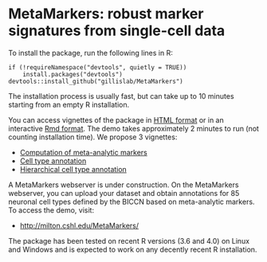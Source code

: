 # MetaMarkers: robust marker signatures from single-cell data

To install the package, run the following lines in R:

```
if (!requireNamespace("devtools", quietly = TRUE))
    install.packages("devtools")
devtools::install_github("gillislab/MetaMarkers")
```

The installation process is usually fast, but can take up to 10 minutes starting from an empty R installation.

You can access vignettes of the package in [HTML format](./doc) or in an interactive [Rmd format](./vignettes). The demo takes approximately 2 minutes to run (not counting installation time). We propose 3 vignettes:

 - [Computation of meta-analytic markers](http://htmlpreview.github.io/?https://github.com/gillislab/MetaMarkers/blob/master/doc/MetaMarkers.html)
 - [Cell type annotation](http://htmlpreview.github.io/?https://github.com/gillislab/MetaMarkers/blob/master/doc/Annotation.html)
 - [Hierarchical cell type annotation](http://htmlpreview.github.io/?https://github.com/gillislab/MetaMarkers/blob/master/doc/HierarchicalAnnotation.html)

A MetaMarkers webserver is under construction. On the MetaMarkers webserver, you can upload your dataset
and obtain annotations for 85 neuronal cell types defined by the BICCN based on meta-analytic markers.
To access the demo, visit:

 - http://milton.cshl.edu/MetaMarkers/

The package has been tested on recent R versions (3.6 and 4.0) on Linux and Windows and is expected to work on any decently recent R installation.
